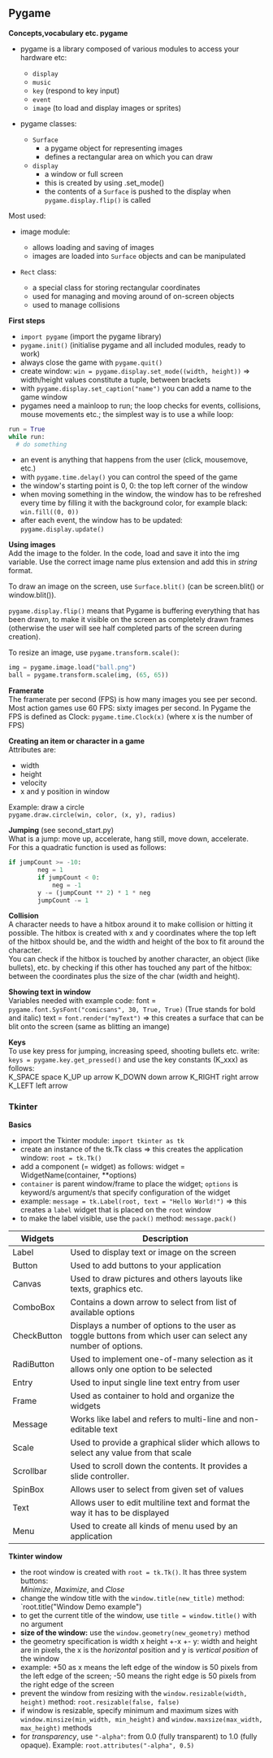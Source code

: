## Pygame

**Concepts,vocabulary etc. pygame**  

* pygame is a library composed of various modules to access your hardware etc:
  * `display`
  * `music`
  * `key` (respond to key input)
  * `event`
  * `image` (to load and display images or sprites)

* pygame classes:
  * `Surface`
    * a pygame object for representing images
    * defines a rectangular area on which you can draw
  * `display`
    * a window or full screen
    * this is created by using .set_mode()
    * the contents of a `Surface` is pushed to the display when `pygame.display.flip()` is called

Most used:  
* image module:
  * allows loading and saving of images
  * images are loaded into `Surface` objects and can be manipulated

* `Rect` class:
  * a special class for storing rectangular coordinates
  * used for managing and moving around of on-screen objects
  * used to manage collisions

**First steps**  
  * `import pygame` (import the pygame library)
  * `pygame.init()` (initialise pygame and all included modules, ready to work)
  * always close the game with `pygame.quit()`
  * create window: `win = pygame.display.set_mode((width, height))` => width/height values constitute a tuple, between brackets
  * with `pygame.display.set_caption("name")` you can add a name to the game window
  * pygames need a mainloop to run; the loop checks for events, collisions, mouse movements etc.; the simplest way is to use a while loop:
  ```py
  run = True
  while run:
    # do something
  ```
  * an event is anything that happens from the user (click, mousemove, etc.)
  * with `pygame.time.delay()` you can control the speed of the game
  * the window's starting point is 0, 0: the top left corner of the window
  * when moving something in the window, the window has to be refreshed every time by filling it with the background color, for example black: `win.fill((0, 0))`
  * after each event, the window has to be updated: `pygame.display.update()`

**Using images**  
Add the image to the folder. In the code, load and save it into the img variable. Use the correct image name plus extension and add this in *string* format.

To draw an image on the screen, use `Surface.blit()` (can be screen.blit() or window.blit()).  

`pygame.display.flip()` means that Pygame is buffering everything that has been drawn, to make it visible on the screen as completely drawn frames (otherwise the user will see half completed parts of the screen during creation).

To resize an image, use `pygame.transform.scale()`:
```py
img = pygame.image.load("ball.png")
ball = pygame.transform.scale(img, (65, 65))
```

**Framerate**  
The framerate per second (FPS) is how many images you see per second.  
Most action games use 60 FPS: sixty images per second. In Pygame the FPS is defined as Clock: `pygame.time.Clock(x)` (where x is the number of FPS)

**Creating an item or character in a game**  
Attributes are:
* width
* height
* velocity
* x and y position in window

Example: draw a circle  
`pygame.draw.circle(win, color, (x, y), radius)`  

**Jumping** (see second_start.py)  
What is a jump: move up, accelerate, hang still, move down, accelerate.  
For this a quadratic function is used as follows:
```py
if jumpCount >= -10:
        neg = 1
        if jumpCount < 0:
            neg = -1
        y -= (jumpCount ** 2) * 1 * neg
        jumpCount -= 1
```
**Collision**  
A character needs to have a hitbox around it to make collision or hitting it possible. The hitbox is created with x and y coordinates where the top left of the hitbox should be, and the width and height of the box to fit around the character.  
You can check if the hitbox is touched by another character, an object (like bullets), etc. by checking if this other has touched any part of the hitbox: between the coordinates plus the size of the char (width and height).

**Showing text in window**  
Variables needed with example code:
font = `pygame.font.SysFont("comicsans", 30, True, True)` (True stands for bold and italic)
text = `font.render("myText")` => this creates a surface that can be blit onto the screen (same as blitting an imange)

**Keys**  
To use key press for jumping, increasing speed, shooting bullets etc. write:  
    `keys = pygame.key.get_pressed()`
and use the key constants (K_xxx) as follows:  
K_SPACE               space
K_UP                  up arrow
K_DOWN                down arrow
K_RIGHT               right arrow
K_LEFT                left arrow

### Tkinter

**Basics**  
* import the Tkinter module: `import tkinter as tk`
* create an instance of the tk.Tk class => this creates the application window: `root = tk.Tk()`
* add a component (= widget) as follows: widget = WidgetName(container, **options)
* `container` is parent window/frame to place the widget; `options` is keyword/s argument/s that specify configuration of the widget
* example: `message = tk.Label(root, text = "Hello World!")` => this creates a `label` widget that is placed on the `root` window
* to make the label visible, use the `pack()` method: `message.pack()`

Widgets | Description
------- | -----------
Label | Used to display text or image on the screen
Button | Used to add buttons to your application
Canvas | Used to draw pictures and others layouts like texts, graphics etc.
ComboBox | Contains a down arrow to select from list of available options
CheckButton | Displays a number of options to the user as toggle buttons from which user can select any number of options.
RadiButton | Used to implement one-of-many selection as it allows only one option to be selected
Entry | Used to input single line text entry from user
Frame | Used as container to hold and organize the widgets
Message | Works like label and refers to multi-line and non-editable text
Scale | Used to provide a graphical slider which allows to select any value from that scale
Scrollbar | Used to scroll down the contents. It provides a slide controller.
SpinBox | Allows user to select from given set of values
Text | Allows user to edit multiline text and format the way it has to be displayed
Menu | Used to create all kinds of menu used by an application

**Tkinter window**  
* the root window is created with `root = tk.Tk()`. It has three system buttons:  
*Minimize*, *Maximize*, and *Close*
* change the window title with the `window.title(new_title)` method: `root.title("Window Demo example")
* to get the current title of the window, use `title = window.title()` with no argument
* **size of the window:** use the `window.geometry(new_geometry)` method 
* the geometry specification is width x height +-x +- y: width and height are in pixels, the x is the *horizontal* position and y is *vertical position* of the window
* example: +50 as x means the left edge of the window is 50 pixels from the left edge of the screen; -50 means the right edge is 50 pixels from the right edge of the screen
* prevent the window from resizing with the `window.resizable(width, height)` method: `root.resizable(false, false)`
* if window is resizable, specify minimum and maximum sizes with `window.minsize(min_width, min_height)` and `window.maxsize(max_width, max_height)` methods
* for *transparency*, use `"-alpha"`: from 0.0 (fully transparent) to 1.0 (fully opaque). Example: `root.attributes("-alpha", 0.5)`


